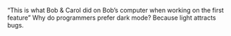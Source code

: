 “This is what Bob & Carol did on Bob’s computer when working on the first feature”
Why do programmers prefer dark mode?
  Because light attracts bugs.

